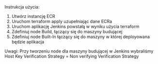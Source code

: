 Instrukcja użycia:

1. Utwórz instancję ECR
2. Uruchom terraform apply uzupełniając dane ECRa
3. Uruchom aplikację Jenkins powstałą w wyniku użycia terraform
4. Zdefiniuj node Build, łączący się do maszyny budującej
5. Zdefiniuj node Built-In łączący się do maszyny w której deployowana będzie aplikacja





Uwagi:
Przy tworzeniu node dla maszyny budującej w Jenkins wybraliśmy
Host Key Verification Strategy = Non verifying Verification Strategy


